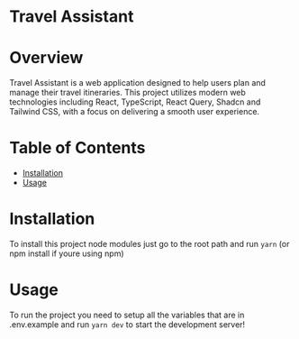 # Travel Assistant

# Overview

Travel Assistant is a web application designed to help users plan and manage their travel itineraries. This project utilizes modern web technologies including React, TypeScript, React Query, Shadcn and Tailwind CSS, with a focus on delivering a smooth user experience.

# Table of Contents

- [Installation](#Installation)
- [Usage](#Usage)

# Installation

To install this project node modules just go to the root path and run `yarn` (or npm install if youre using npm)

# Usage

To run the project you need to setup all the variables that are in .env.example and run `yarn dev` to start the development server!
